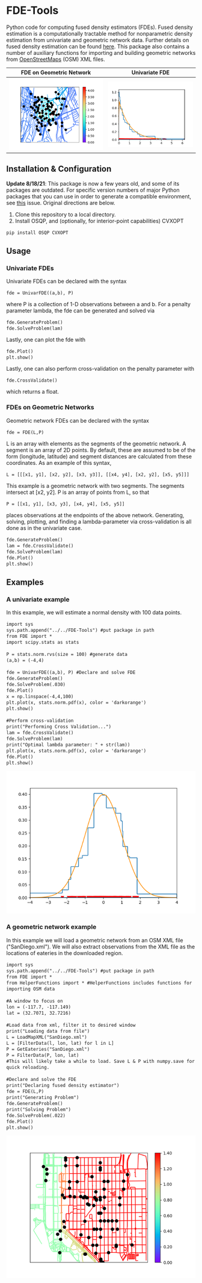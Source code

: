 # FDE-Tools
Python code for computing fused density estimators (FDEs). Fused density estimation is a computationally tractable method for nonparametric density estimation from univariate and geometric network data. Further details on fused density estimation can be found [here](https://arxiv.org/abs/1805.03288). This package also contains a number of auxiliary functions for importing and building geometric networks from [OpenStreetMaps](https://www.openstreetmap.org/#map=5/38.565/-102.876) (OSM) XML files.

FDE on Geometric Network                                                                |  Univariate FDE
:--------------------------------------------------------------------------------------:|:-------------------------:
![](https://github.com/rbassett3/FDE-Tools/blob/master/Examples/Monterey/Monterey.png)  |  ![](https://github.com/rbassett3/FDE-Tools/blob/master/Examples/Univariate/Exponential.png)
 
## Installation & Configuration

**Update 8/18/21**: This package is now a few years old, and some of its packages are outdated. For specific version numbers of major Python packages that you can use in order to generate a compatible environment, see [this](https://github.com/rbassett3/FDE-Tools/issues/1) issue. Original directions are below.

1. Clone this repository to a local directory.
2. Install OSQP, and (optionally, for interior-point capabilities) CVXOPT

```
pip install OSQP CVXOPT
```
## Usage
### Univariate FDEs
Univariate FDEs can be declared with the syntax
```
fde = UnivarFDE((a,b), P)
```
where P is a collection of 1-D observations between a and b. For a penalty parameter lambda, the fde can be generated and solved via
```
fde.GenerateProblem()
fde.SolveProblem(lam)
```
Lastly, one can plot the fde with
```
fde.Plot()
plt.show()
```
Lastly, one can also perform cross-validation on the penalty parameter with 
```
fde.CrossValidate()
```
which returns a float.

### FDEs on Geometric Networks
Geometric network FDEs can be declared with the syntax
```
fde = FDE(L,P)
```
L is an array with elements as the segments of the geometric network. A segment is an array of 2D points. By default, these are assumed to be of the form (longitude, latitude) and segment distances are calculated from these coordinates. As an example of this syntax,
```
L = [[[x1, y1], [x2, y2], [x3, y3]], [[x4, y4], [x2, y2], [x5, y5]]]
```
This example is a geometric network with two segments. The segments intersect at [x2, y2]. P is an array of points from L, so that 
```
P = [[x1, y1], [x3, y3], [x4, y4], [x5, y5]]
```
places observations at the endpoints of the above network. Generating, solving, plotting, and finding a lambda-parameter via cross-validation is all done as in the univariate case.
```
fde.GenerateProblem()
lam = fde.CrossValidate()
fde.SolveProblem(lam)
fde.Plot()
plt.show()
```

## Examples
### A univariate example
In this example, we will estimate a normal density with 100 data points.
```
import sys
sys.path.append("../../FDE-Tools") #put package in path
from FDE import *
import scipy.stats as stats

P = stats.norm.rvs(size = 100) #generate data
(a,b) = (-4,4)

fde = UnivarFDE((a,b), P) #Declare and solve FDE
fde.GenerateProblem()
fde.SolveProblem(.030)
fde.Plot()
x = np.linspace(-4,4,100)
plt.plot(x, stats.norm.pdf(x), color = 'darkorange')
plt.show()

#Perform cross-validation
print("Performing Cross Validation...")
lam = fde.CrossValidate()
fde.SolveProblem(lam)
print("Optimal lambda parameter: " + str(lam))
plt.plot(x, stats.norm.pdf(x), color = 'darkorange')
fde.Plot()
plt.show()
```
<img src="https://github.com/rbassett3/FDE-Tools/blob/master/Examples/Univariate/Normal.png">

### A geometric network example
In this example we will load a geometric network from an OSM XML file ("SanDiego.xml"). We will also extract observations from the XML file as the locations of eateries in the downloaded region.
```
import sys
sys.path.append("../../FDE-Tools") #put package in path
from FDE import *
from HelperFunctions import * #HelperFunctions includes functions for importing OSM data

#A window to focus on
lon = (-117.7, -117.149)
lat = (32.7071, 32.7216)

#Load data from xml, filter it to desired window
print("Loading data from file")
L = LoadMapXML("SanDiego.xml") 
L = [FilterData(l, lon, lat) for l in L]
P = GetEateries("SanDiego.xml")
P = FilterData(P, lon, lat)
#This will likely take a while to load. Save L & P with numpy.save for quick reloading.

#Declare and solve the FDE
print("Declaring fused density estimator")
fde = FDE(L,P)
print("Generating Problem")
fde.GenerateProblem()
print("Solving Problem")
fde.SolveProblem(.022)
fde.Plot()
plt.show()
```          
<img src="https://github.com/rbassett3/FDE-Tools/blob/master/Examples/SanDiego/SanDiego.png">
